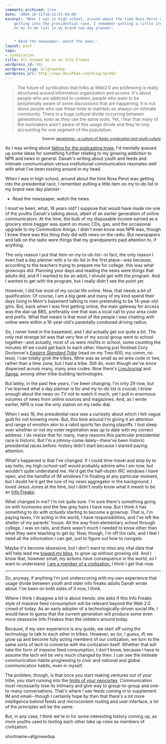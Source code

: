 ```yaml
---
comments_archived: true
date: '2004-10-11T10:22:51-04:00'
excerpt: 'When I was in high school, around about the time Ross Perot was
    getting into the presidential race, I remember putting a little item
    on my to-do list in my brand new day planner:


    * Read the newspaper, watch the news.'
layout: post
tags:
- syndication
title: All Growed Up as an Info Freako
wordpress_id: 562
wordpress_slug: allgrowedup
wordpress_url: http://www.decafbad.com/blog/?p=562
---
```

<blockquote>
The future of syndication that folks at Web2.0 are professing is really structured around information organization and access. It's about people who are addicted to content, people who want to be peripherally aware of some discussions that are happening. It is not about people who use these tools to maintain an always-on intimate community. There is a huge cultural divide occurring between generations, even as they use the same tools. Yet, i fear that many of the toolmakers aren't aware of this usage divide and they're only accounting for one segment of the population.</blockquote>
<div align="right"><small>Source: <cite><a href="http://www.zephoria.org/thoughts/archives/2004/10/10/a_culture_of_feeds_syndication_and_youth_culture.html#004379">apophenia
 - a culture of feeds: syndication and youth culture</a></cite></small></div>

As I was writing about [falling for the podcasting hype][podhype], I'd mentally queued up some ideas for something further relating to my growing addiction to NPR and news in general.  Danah's writing about youth and feeds and intimate communication versus institutional communication resonates well with what I've been tossing around in my head.

When I was in high school, around about the time Ross Perot was getting into the presidential race, I remember putting a little item on my to-do list in my brand new day planner:

* Read the newspaper, watch the news.

I must've been, what, 16 years old?  I suppose that would have made me one of the youths Danah's talking about, albeit of an earlier generation of online communicators.  At the time, the bulk of my disposable income earned as a grocery store bagger was spent on music CDs, gas, and the occasional upgrade to my Commodore Amiga.  I didn't even know was NPR was, though I knew there was this thing they did with news on the radio.  But newspapers and talk on the radio were things that my grandparents paid attention to, if anything.  

The only reason I put that item on my to-do list--in fact, the only reason I even had a day planner with a to-do list in the first place--was because, according to the teachers trying to prepare me for college, this was what grownups did.  Planning your days and reading the news were things that adults did, and if I wanted to be an adult, I should get with the program.  And I wanted to get with the program, but I really didn't see the point yet.

However, I did live most of my social life online.  Now, that needs a bit of qualification:  Of course, I am a big geek and many of my kind spend their days living in Mom's basement talking to men pretending to be 14-year-old girls.  But, back when I was first getting online, the main gateway for access was the dial-up BBS, preferably one that was a local call to your area code and prefix.  What that meant is that most of the people I was chatting with online were within a 16-year-old's parentally condoned driving radius.

So, I never lived in the basement, and I *did* actually get out quite a bit.  The only real strange bit was that very few of my social group went to school together--and actually, most of us were misfits in school, some counting the minutes till we could get back to each other.  Having just finished Cory Doctorow's [*Eastern Standard Tribe*][est] (read on my Treo 600, my *comm*, no less), I can totally grok the tribes.  Mine was as small as an area code or two, rather than a time zone, but I had a tribe.  Still do, even though we've since dispersed across many, many area codes.  Now there's [LiveJournal](http://www.livejournal.com) and [Xanga](http://www.xanga.com), among other tribe-building technologies.

But lately, in the past few years, I've been changing.  I'm only 29 now, but I've learned what a day planner is for and my to-do list is crucial; I know enough about the news on TV not to watch it much, yet I pull in enormous volumes of news from online sources and magazines.  And, as I wrote earlier, NPR is now the only station on my radio dial.

When I was 16, the presidential race was a curiosity about which I felt vague guilt for not knowing more. But, this time around I'm giving it an attention and range of emotion akin to a rabid sports fan during playoffs.  I lost sleep over whether or not my voter registration was up to date with my correct address.  I do realize that for many, many reasons this particular presidential race is historic.  But I'm a johnny-come-lately--there've been historic presidential races before: history didn't start because I started paying attention.

What's happened is that I've changed.  If I could time-travel and stop by to say hello, my high-school-self would probably admire who I am now, but wouldn't quite understand me.  He'd get the half-dozen IRC windows I have open, and the handful of IM windows I'm floating at any particular moment, but I doubt he'd get the lure of my news aggregator in the background.  I loved Jesus Jones at the time, but I didn't *really* know what it meant to be an [Info Freako][infofreako].

What changed in me?  I'm not quite sure.  I'm sure there's something going on with hormones and the few grey hairs I have now.  But I think it has something to do with *actually* starting to become a grownup.  That is, I'm paying taxes, I'm acting in the world, I have responsibilities, and I've left the shelter of my parents' house.  All the way from elementary school through college, I was on rails, and there wasn't much I needed to know other than what they were teaching to get by.  Now, though, I'm off the rails, and I feel I need all the information I can get, just to figure out how to navigate.  

Maybe it's become obsessive, but I don't want to miss any vital data that will help lead me [toward my bliss][bliss], to grow up without growing old.  And I know that, however small, my actions have consequence in the world, so I want to understand.  [I am a member of a civilization.][memberciv]  I think I get that now.

* * *

So, anyway, if anything I'm just underscoring with my own experience that usage divide between youth and older info freako adults Danah wrote about.  I've been on both sides of it now, I think.  

Where I think I disagree a bit is about trends: she asks if this Info Freako style of massive feed consumption will be relevant beyond the Web 2.0 crowd of today.  As an early adopter of a technologically-driven social life, I would have to guess that the current generation will produce some even more obsessive Info Freakos than the oldsters around today.  

Because, if my own experience is any guide, we start off using the technology to talk to each other in tribes.  However, as (or, I guess, if) we grow up and become fully acting members of our civilization, we turn to the same sorts of tech to converse with the civilization itself.  Whether that will take the form of massive feed consumption, I don't know, because I have to assume the tech will be very much changed by then.  I can see the intimate communication habits progressing to civic and national and global communication habits, even in myself.  

The problem, though, is that once you start making ventures out of your tribe, you start running into the [limits of your neocortex][neocortex].  Communication must necessarily lose its intimacy and give way to group-to-group and one-to-many conversations.  That's where I see feeds coming in to supplement IM and email--though I certainly hope by then that there's a lot more intelligence behind feeds and microcontent routing and user interface, a lot of the principles will be the same.  

But, in any case, I think we're in for some interesting history coming up, as more youths used to texting each other take up roles as members of civilization.

[neocortex]: http://www.bbsonline.org/documents/a/00/00/05/65/bbs00000565-00/bbs.dunbar.html
[memberciv]: http://www.davidbrin.com/parting.html
[bliss]: http://www.jcf.org/bliss.php
[infofreako]: http://www.jesusjonesarchive.com/lyrics.htm#Info%20Freako
[est]: http://www.craphound.com/est/
[podhype]: http://www.decafbad.com/blog/2004/10/07/podcastinghype
<!--more-->
shortname=allgrowedup
